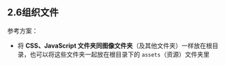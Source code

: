 ## 2.6组织文件

参考方案：

* 将 **CSS、JavaScript 文件夹同图像文件夹**（及其他文件夹）一样放在根目录，也可以将这些文件夹一起放在根目录下的 `assets`（资源）文件夹里

